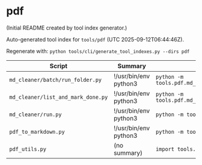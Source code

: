 # pdf

(Initial README created by tool index generator.)


<!-- AUTO_TOOL_INDEX:START -->
Auto-generated tool index for `tools/pdf` (UTC 2025-09-12T06:44:46Z).

Regenerate with: `python tools/cli/generate_tool_indexes.py --dirs pdf`

| Script | Summary | Run Hint |
|--------|---------|----------|
| `md_cleaner/batch/run_folder.py` | !/usr/bin/env python3 | `python -m tools.pdf.md_cleaner.batch.run_folder` |
| `md_cleaner/list_and_mark_done.py` | !/usr/bin/env python3 | `python -m tools.pdf.md_cleaner.list_and_mark_done` |
| `md_cleaner/run.py` | !/usr/bin/env python3 | `python -m tools.pdf.md_cleaner.run` |
| `pdf_to_markdown.py` | !/usr/bin/env python3 | `python -m tools.pdf.pdf_to_markdown` |
| `pdf_utils.py` | (no summary) | `import tools.pdf.pdf_utils` |

<!-- AUTO_TOOL_INDEX:END -->
